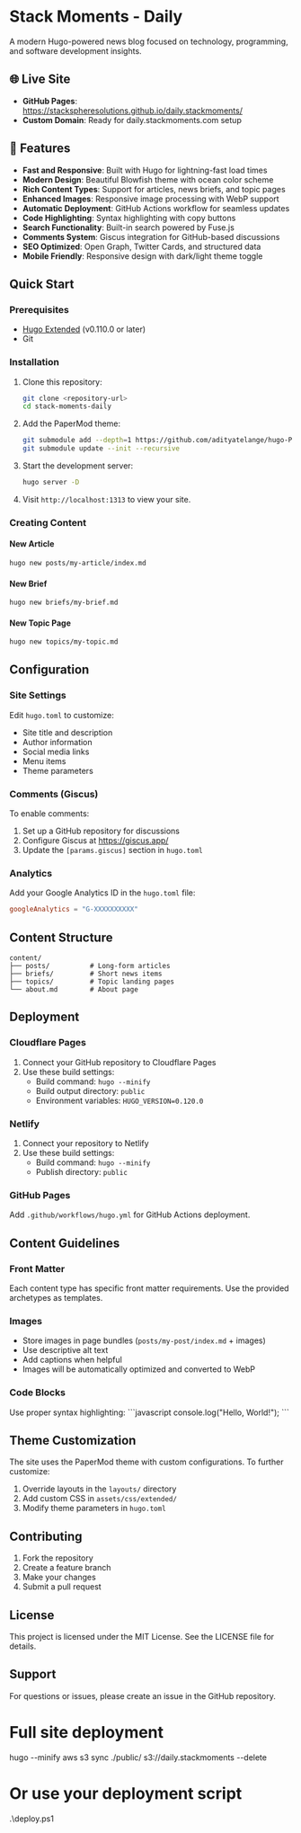 # Stack Moments - Daily

A modern Hugo-powered news blog focused on technology, programming, and software development insights.

## 🌐 Live Site
- **GitHub Pages**: https://stackspheresolutions.github.io/daily.stackmoments/
- **Custom Domain**: Ready for daily.stackmoments.com setup

## 🚀 Features

- **Fast and Responsive**: Built with Hugo for lightning-fast load times
- **Modern Design**: Beautiful Blowfish theme with ocean color scheme
- **Rich Content Types**: Support for articles, news briefs, and topic pages
- **Enhanced Images**: Responsive image processing with WebP support
- **Automatic Deployment**: GitHub Actions workflow for seamless updates
- **Code Highlighting**: Syntax highlighting with copy buttons
- **Search Functionality**: Built-in search powered by Fuse.js
- **Comments System**: Giscus integration for GitHub-based discussions
- **SEO Optimized**: Open Graph, Twitter Cards, and structured data
- **Mobile Friendly**: Responsive design with dark/light theme toggle

## Quick Start

### Prerequisites
- [Hugo Extended](https://gohugo.io/getting-started/installing/) (v0.110.0 or later)
- Git

### Installation

1. Clone this repository:
   ```bash
   git clone <repository-url>
   cd stack-moments-daily
   ```

2. Add the PaperMod theme:
   ```bash
   git submodule add --depth=1 https://github.com/adityatelange/hugo-PaperMod.git themes/PaperMod
   git submodule update --init --recursive
   ```

3. Start the development server:
   ```bash
   hugo server -D
   ```

4. Visit `http://localhost:1313` to view your site.

### Creating Content

#### New Article
```bash
hugo new posts/my-article/index.md
```

#### New Brief
```bash
hugo new briefs/my-brief.md
```

#### New Topic Page
```bash
hugo new topics/my-topic.md
```

## Configuration

### Site Settings
Edit `hugo.toml` to customize:
- Site title and description
- Author information
- Social media links
- Menu items
- Theme parameters

### Comments (Giscus)
To enable comments:
1. Set up a GitHub repository for discussions
2. Configure Giscus at https://giscus.app/
3. Update the `[params.giscus]` section in `hugo.toml`

### Analytics
Add your Google Analytics ID in the `hugo.toml` file:
```toml
googleAnalytics = "G-XXXXXXXXXX"
```

## Content Structure

```
content/
├── posts/          # Long-form articles
├── briefs/         # Short news items
├── topics/         # Topic landing pages
└── about.md        # About page
```

## Deployment

### Cloudflare Pages
1. Connect your GitHub repository to Cloudflare Pages
2. Use these build settings:
   - Build command: `hugo --minify`
   - Build output directory: `public`
   - Environment variables: `HUGO_VERSION=0.120.0`

### Netlify
1. Connect your repository to Netlify
2. Use these build settings:
   - Build command: `hugo --minify`
   - Publish directory: `public`

### GitHub Pages
Add `.github/workflows/hugo.yml` for GitHub Actions deployment.

## Content Guidelines

### Front Matter
Each content type has specific front matter requirements. Use the provided archetypes as templates.

### Images
- Store images in page bundles (`posts/my-post/index.md` + images)
- Use descriptive alt text
- Add captions when helpful
- Images will be automatically optimized and converted to WebP

### Code Blocks
Use proper syntax highlighting:
\`\`\`javascript
console.log("Hello, World!");
\`\`\`

## Theme Customization

The site uses the PaperMod theme with custom configurations. To further customize:
1. Override layouts in the `layouts/` directory
2. Add custom CSS in `assets/css/extended/`
3. Modify theme parameters in `hugo.toml`

## Contributing

1. Fork the repository
2. Create a feature branch
3. Make your changes
4. Submit a pull request

## License

This project is licensed under the MIT License. See the LICENSE file for details.

## Support

For questions or issues, please create an issue in the GitHub repository.

# Full site deployment
hugo --minify
aws s3 sync ./public/ s3://daily.stackmoments --delete

# Or use your deployment script
.\deploy.ps1
